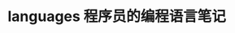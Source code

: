 # languages 程序员的编程语言笔记                  
            
                            
                            
                                  
             
              
   
 
    
       
